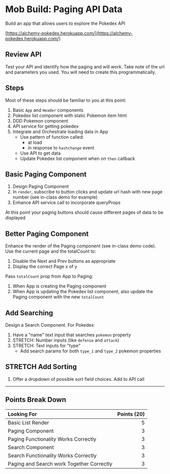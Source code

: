 # Mob Build: Paging API Data

Build an app that allows users to explore the Pokedex API

[https://alchemy-pokedex.herokuapp.com/](https://alchemy-pokedex.herokuapp.com/)

## Review API

Test your API and identify how the paging and will work. Take note of
the url and parameters you used. You will need to create this programmatically.

## Steps

Most of these steps should be familiar to you at this point:

1. Basic `App` and `Header` components
1. Pokedex list component with static Pokemon item html
1. DDD Pokemon component
1. API service for getting pokedex
1. Integrate and Orchestrate loading data in App
    - Use pattern of function called:
        - at load
        - in response to `hashchange` event
    - Use API to get data
    - Update Pokedex list component when on `then` callback

## Basic Paging Component

1. Design Paging Component
1. In `render`, subscribe to button clicks and update url hash with new page number (see in-class demo for example)
1. Enhance API service call to incorporate queryProps

At this point your paging buttons should cause different pages of data to
be displayed

## Better Paging Component

Enhance the render of the Paging component (see in-class demo code). Use the current page and the totalCount to:
1. Disable the Next and Prev buttons as appropriate
1. Display the correct Page x of y

Pass `totalCount` prop from App to Paging:
1. When App is creating the Paging component
1. When App is updating the Pokedex list component, also update the Paging component with the new `totalCount`

## Add Searching

Design a Search Component. For Pokedex:

1. Have a "name" text input that searches `pokemon` property
1. STRETCH: Number inputs (like `defense` and `attack`)
1. STRETCH: Text inputs for "type"
    - Add search params for both `type_1` and `type_2` pokemon properties

## STRETCH Add Sorting

1. Offer a dropdown of possible sort field choices. Add to API call


---

## Points Break Down

Looking For | Points (20)
:--|--:
Basic List Render | 5 
Paging Component | 3
Paging Functionality Works Correctly | 3
Search Component | 3
Search Functionality Works Correctly | 3
Paging and Search work Together Correctly | 3
